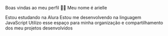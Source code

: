 Boas vindas ao meu perfil 💙💙
Meu nome é arielle

Estou estudando na Alura
Estou me desenvolvendo na linguagem JavaScript
Utilizo esse espaço para minha organização e compartilhamento dos meu projetos desenvolvidos

